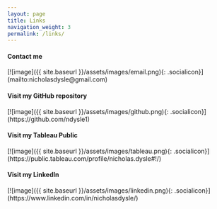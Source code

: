 ```yaml
---
layout: page
title: Links
navigation_weight: 3
permalink: /links/
---
```


<h4> Contact me </h4>
[![image]({{ site.baseurl }}/assets/images/email.png){: .socialicon}](mailto:nicholasdysle@gmail.com)
<br>
<h4> Visit my GitHub repository </h4>
[![image]({{ site.baseurl }}/assets/images/github.png){: .socialicon}](https://github.com/ndysle1)
<br>
<h4> Visit my Tableau Public </h4>
[![image]({{ site.baseurl }}/assets/images/tableau.png){: .socialicon}](https://public.tableau.com/profile/nicholas.dysle#!/)
<br>
<h4> Visit my LinkedIn </h4>
[![image]({{ site.baseurl }}/assets/images/linkedin.png){: .socialicon}](https://www.linkedin.com/in/nicholasdysle/)
